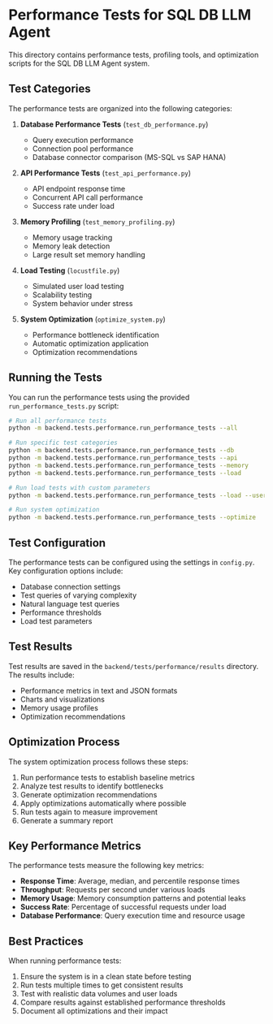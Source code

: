 # Performance Tests for SQL DB LLM Agent

This directory contains performance tests, profiling tools, and optimization scripts for the SQL DB LLM Agent system.

## Test Categories

The performance tests are organized into the following categories:

1. **Database Performance Tests** (`test_db_performance.py`)
   - Query execution performance
   - Connection pool performance
   - Database connector comparison (MS-SQL vs SAP HANA)

2. **API Performance Tests** (`test_api_performance.py`)
   - API endpoint response time
   - Concurrent API call performance
   - Success rate under load

3. **Memory Profiling** (`test_memory_profiling.py`)
   - Memory usage tracking
   - Memory leak detection
   - Large result set memory handling

4. **Load Testing** (`locustfile.py`)
   - Simulated user load testing
   - Scalability testing
   - System behavior under stress

5. **System Optimization** (`optimize_system.py`)
   - Performance bottleneck identification
   - Automatic optimization application
   - Optimization recommendations

## Running the Tests

You can run the performance tests using the provided `run_performance_tests.py` script:

```bash
# Run all performance tests
python -m backend.tests.performance.run_performance_tests --all

# Run specific test categories
python -m backend.tests.performance.run_performance_tests --db
python -m backend.tests.performance.run_performance_tests --api
python -m backend.tests.performance.run_performance_tests --memory
python -m backend.tests.performance.run_performance_tests --load

# Run load tests with custom parameters
python -m backend.tests.performance.run_performance_tests --load --users 100 --duration 120

# Run system optimization
python -m backend.tests.performance.run_performance_tests --optimize
```

## Test Configuration

The performance tests can be configured using the settings in `config.py`. Key configuration options include:

- Database connection settings
- Test queries of varying complexity
- Natural language test queries
- Performance thresholds
- Load test parameters

## Test Results

Test results are saved in the `backend/tests/performance/results` directory. The results include:

- Performance metrics in text and JSON formats
- Charts and visualizations
- Memory usage profiles
- Optimization recommendations

## Optimization Process

The system optimization process follows these steps:

1. Run performance tests to establish baseline metrics
2. Analyze test results to identify bottlenecks
3. Generate optimization recommendations
4. Apply optimizations automatically where possible
5. Run tests again to measure improvement
6. Generate a summary report

## Key Performance Metrics

The performance tests measure the following key metrics:

- **Response Time**: Average, median, and percentile response times
- **Throughput**: Requests per second under various loads
- **Memory Usage**: Memory consumption patterns and potential leaks
- **Success Rate**: Percentage of successful requests under load
- **Database Performance**: Query execution time and resource usage

## Best Practices

When running performance tests:

1. Ensure the system is in a clean state before testing
2. Run tests multiple times to get consistent results
3. Test with realistic data volumes and user loads
4. Compare results against established performance thresholds
5. Document all optimizations and their impact
